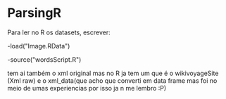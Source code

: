 # ParsingR

Para ler no R os datasets, escrever:

-load("Image.RData")

-source("wordsScript.R")


tem ai também o xml original mas no R ja tem um que é o wikivoyageSite (Xml raw) e o xml_data(que acho que converti em data frame mas foi no meio de umas experiencias por isso ja n me lembro :P)

